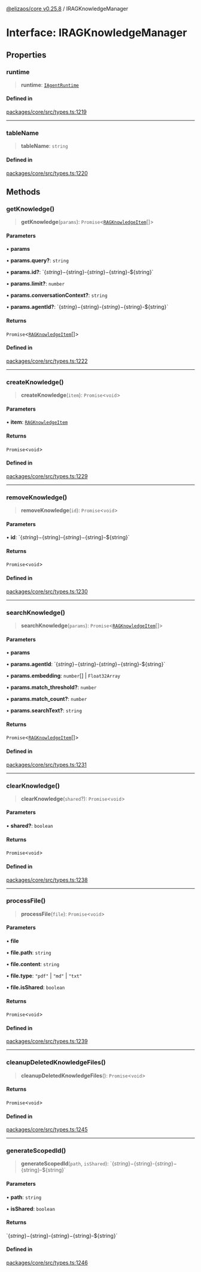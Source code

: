[@elizaos/core v0.25.8](../index.md) / IRAGKnowledgeManager

# Interface: IRAGKnowledgeManager

## Properties

### runtime

> **runtime**: [`IAgentRuntime`](IAgentRuntime.md)

#### Defined in

[packages/core/src/types.ts:1219](https://github.com/elizaOS/eliza/blob/main/packages/core/src/types.ts#L1219)

***

### tableName

> **tableName**: `string`

#### Defined in

[packages/core/src/types.ts:1220](https://github.com/elizaOS/eliza/blob/main/packages/core/src/types.ts#L1220)

## Methods

### getKnowledge()

> **getKnowledge**(`params`): `Promise`\<[`RAGKnowledgeItem`](RAGKnowledgeItem.md)[]\>

#### Parameters

• **params**

• **params.query?**: `string`

• **params.id?**: \`$\{string\}-$\{string\}-$\{string\}-$\{string\}-$\{string\}\`

• **params.limit?**: `number`

• **params.conversationContext?**: `string`

• **params.agentId?**: \`$\{string\}-$\{string\}-$\{string\}-$\{string\}-$\{string\}\`

#### Returns

`Promise`\<[`RAGKnowledgeItem`](RAGKnowledgeItem.md)[]\>

#### Defined in

[packages/core/src/types.ts:1222](https://github.com/elizaOS/eliza/blob/main/packages/core/src/types.ts#L1222)

***

### createKnowledge()

> **createKnowledge**(`item`): `Promise`\<`void`\>

#### Parameters

• **item**: [`RAGKnowledgeItem`](RAGKnowledgeItem.md)

#### Returns

`Promise`\<`void`\>

#### Defined in

[packages/core/src/types.ts:1229](https://github.com/elizaOS/eliza/blob/main/packages/core/src/types.ts#L1229)

***

### removeKnowledge()

> **removeKnowledge**(`id`): `Promise`\<`void`\>

#### Parameters

• **id**: \`$\{string\}-$\{string\}-$\{string\}-$\{string\}-$\{string\}\`

#### Returns

`Promise`\<`void`\>

#### Defined in

[packages/core/src/types.ts:1230](https://github.com/elizaOS/eliza/blob/main/packages/core/src/types.ts#L1230)

***

### searchKnowledge()

> **searchKnowledge**(`params`): `Promise`\<[`RAGKnowledgeItem`](RAGKnowledgeItem.md)[]\>

#### Parameters

• **params**

• **params.agentId**: \`$\{string\}-$\{string\}-$\{string\}-$\{string\}-$\{string\}\`

• **params.embedding**: `number`[] \| `Float32Array`

• **params.match\_threshold?**: `number`

• **params.match\_count?**: `number`

• **params.searchText?**: `string`

#### Returns

`Promise`\<[`RAGKnowledgeItem`](RAGKnowledgeItem.md)[]\>

#### Defined in

[packages/core/src/types.ts:1231](https://github.com/elizaOS/eliza/blob/main/packages/core/src/types.ts#L1231)

***

### clearKnowledge()

> **clearKnowledge**(`shared`?): `Promise`\<`void`\>

#### Parameters

• **shared?**: `boolean`

#### Returns

`Promise`\<`void`\>

#### Defined in

[packages/core/src/types.ts:1238](https://github.com/elizaOS/eliza/blob/main/packages/core/src/types.ts#L1238)

***

### processFile()

> **processFile**(`file`): `Promise`\<`void`\>

#### Parameters

• **file**

• **file.path**: `string`

• **file.content**: `string`

• **file.type**: `"pdf"` \| `"md"` \| `"txt"`

• **file.isShared**: `boolean`

#### Returns

`Promise`\<`void`\>

#### Defined in

[packages/core/src/types.ts:1239](https://github.com/elizaOS/eliza/blob/main/packages/core/src/types.ts#L1239)

***

### cleanupDeletedKnowledgeFiles()

> **cleanupDeletedKnowledgeFiles**(): `Promise`\<`void`\>

#### Returns

`Promise`\<`void`\>

#### Defined in

[packages/core/src/types.ts:1245](https://github.com/elizaOS/eliza/blob/main/packages/core/src/types.ts#L1245)

***

### generateScopedId()

> **generateScopedId**(`path`, `isShared`): \`$\{string\}-$\{string\}-$\{string\}-$\{string\}-$\{string\}\`

#### Parameters

• **path**: `string`

• **isShared**: `boolean`

#### Returns

\`$\{string\}-$\{string\}-$\{string\}-$\{string\}-$\{string\}\`

#### Defined in

[packages/core/src/types.ts:1246](https://github.com/elizaOS/eliza/blob/main/packages/core/src/types.ts#L1246)
